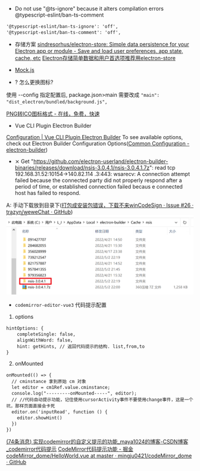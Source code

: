 

* Do not use "@ts-ignore" because it alters compilation errors  @typescript-eslint/ban-ts-comment

```
'@typescript-eslint/ban-ts-ignore': 'off',
'@typescript-eslint/ban-ts-comment': 'off',
```


* 存储方案
  [sindresorhus/electron-store: Simple data persistence for your Electron app or module - Save and load user preferences, app state, cache, etc](https://github.com/sindresorhus/electron-store)
  [Electron存储简单数据和用户首选项推荐用electron-store](https://xushanxiang.com/electron-store.html)
  

* [Mock.js](http://mockjs.com/examples.html)

* ? 怎么更换图标?

使用 --config 指定配置后, package.json>main 需要改成 `"main": "dist_electron/bundled/background.js",`

[PNG转ICO图标格式 - 在线，免费，快速](https://png2icojs.com/zh/)

* Vue CLI Plugin Electron Builder

[Configuration | Vue CLI Plugin Electron Builder](https://nklayman.github.io/vue-cli-plugin-electron-builder/guide/configuration.html#table-of-contents)
To see available options, check out Electron Builder Configuration Options([Common Configuration - electron-builder](https://www.electron.build/configuration/configuration))


*  ⨯ Get "https://github.com/electron-userland/electron-builder-binaries/releases/download/nsis-3.0.4.1/nsis-3.0.4.1.7z": read tcp 192.168.31.52:10154->140.82.114
   .3:443: wsarecv: A connection attempt failed because the connected party did not properly respond after a period of time, or established connection failed becaus
   e connected host has failed to respond.

A: 手动下载放到目录下([打包成安装包错误，下载不来winCodeSign · Issue #26 · trazyn/weweChat · GitHub](https://github.com/trazyn/weweChat/issues/26))
![img.png](img.png)

* `codemirror-editor-vue3` 代码提示配置

1. options
```
hintOptions: {
    completeSingle: false,
    alignWithWord: false,
    hint: getHints, // 返回代码提示的结构. list,from,to
}
```
2. onMounted
```
onMounted(() => {
  // cminstance 拿到原始 cm 对象
  let editor = cm1Ref.value.cminstance;
  console.log("---------onMounted-----", editor);
  // //代码自动提示功能，记住使用cursorActivity事件不要使用change事件，这是一个坑，那样页面直接会卡死
  editor.on('inputRead', function () {
    editor.showHint()
  })
})
```

[(74条消息) 实现codemirror的自定义提示的功能_maya1024的博客-CSDN博客_codemirror代码提示](https://blog.csdn.net/high32/article/details/117049672)
[CodeMirror代码提示功能 - 掘金](https://juejin.cn/post/6844904013180174343)
[codeMirror_dome/HelloWorld.vue at master · mingju0421/codeMirror_dome · GitHub](https://github.com/mingju0421/codeMirror_dome/blob/master/src/components/HelloWorld.vue)
